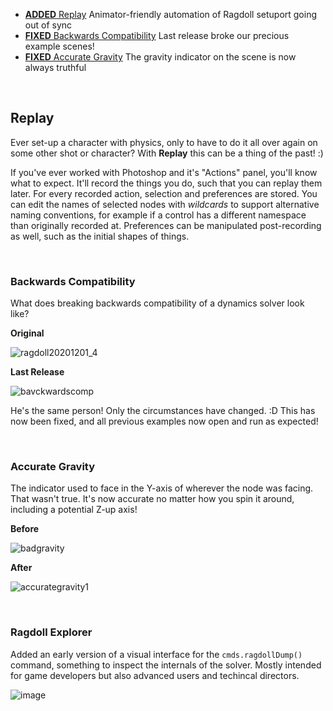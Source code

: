 - [**ADDED** Replay](#replay) Animator-friendly automation of Ragdoll setuport going out of sync
- [**FIXED** Backwards Compatibility](#backwards-compatibility) Last release broke our precious example scenes!
- [**FIXED** Accurate Gravity](#accurate-gravity) The gravity indicator on the scene is now always truthful

<br>

## Replay

Ever set-up a character with physics, only to have to do it all over again on some other shot or character? With **Replay** this can be a thing of the past! :)

If you've ever worked with Photoshop and it's "Actions" panel, you'll know what to expect. It'll record the things you do, such that you can replay them later. For every recorded action, selection and preferences are stored. You can edit the names of selected nodes with *wildcards* to support alternative naming conventions, for example if a control has a different namespace than originally recorded at. Preferences can be manipulated post-recording as well, such as the initial shapes of things.

<br>

### Backwards Compatibility

What does breaking backwards compatibility of a dynamics solver look like?

**Original**

![ragdoll20201201_4](https://user-images.githubusercontent.com/2152766/112307337-be445900-8c98-11eb-82a7-30a477947051.gif)

**Last Release**

![bavckwardscomp](https://user-images.githubusercontent.com/2152766/112271306-afe34680-8c72-11eb-8058-94f887cf5581.gif)

He's the same person! Only the circumstances have changed. :D This has now been fixed, and all previous examples now open and run as expected!

<br>

### Accurate Gravity

The indicator used to face in the Y-axis of wherever the node was facing. That wasn't true. It's now accurate no matter how you spin it around, including a potential Z-up axis!

**Before**

![badgravity](https://user-images.githubusercontent.com/2152766/112306957-4d04a600-8c98-11eb-8185-17fc5e38d1a1.gif)

**After**

![accurategravity1](https://user-images.githubusercontent.com/2152766/112306961-4d9d3c80-8c98-11eb-9df8-b0d2c905360a.gif)

<br>

### Ragdoll Explorer

Added an early version of a visual interface for the `cmds.ragdollDump()` command, something to inspect the internals of the solver. Mostly intended for game developers but also advanced users and techincal directors.

![image](https://user-images.githubusercontent.com/2152766/112311552-bcc95f80-8c9d-11eb-87a0-1f5a5ee9b265.png)

